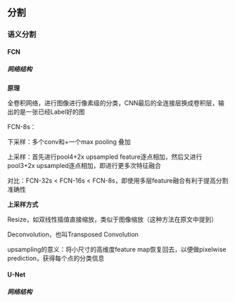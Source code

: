 ## 分割

### 语义分割

#### FCN


##### 网络结构 


**原理**

全卷积网络，进行图像进行像素级的分类，CNN最后的全连接层换成卷积层，输出的是一张已经Label好的图



FCN-8s：

下采样：多个conv和+一个max pooling 叠加

上采样：首先进行pool4+2x upsampled feature逐点相加，然后又进行pool3+2x upsampled逐点相加，即进行更多次特征融合

对比：FCN-32s < FCN-16s < FCN-8s，即使用多层feature融合有利于提高分割准确性

**上采样方式** 

Resize，如双线性插值直接缩放，类似于图像缩放（这种方法在原文中提到）

Deconvolution，也叫Transposed Convolution

upsampling的意义：将小尺寸的高维度feature map恢复回去，以便做pixelwise prediction，获得每个点的分类信息

#### U-Net


##### 网络结构

